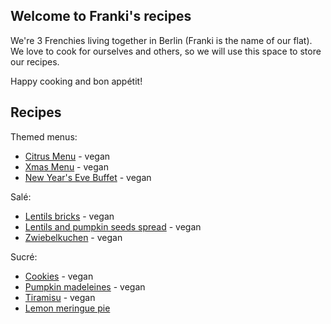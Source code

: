 ## Welcome to Franki's recipes

We're 3 Frenchies living together in Berlin (Franki is the name of our flat). We love to cook for ourselves and others, so we will use this space to store our recipes.

Happy cooking and bon appétit! 


## Recipes

Themed menus:
- [Citrus Menu](/citrus-menu.md) - vegan
- [Xmas Menu](/Xmas-menu.md) - vegan
- [New Year's Eve Buffet](/NYE-2017.md) - vegan

Salé:
- [Lentils bricks](/lentils-briks.md) - vegan
- [Lentils and pumpkin seeds spread](/lentils-spread.md) - vegan
- [Zwiebelkuchen](/zwiebelkuchen.md) - vegan

Sucré:
- [Cookies](/cookies.md) - vegan
- [Pumpkin madeleines](/pumpkin-madeleines.md) - vegan
- [Tiramisu](/tiramisu.md) - vegan
- [Lemon meringue pie](/lemon-meringue-pie.md)
